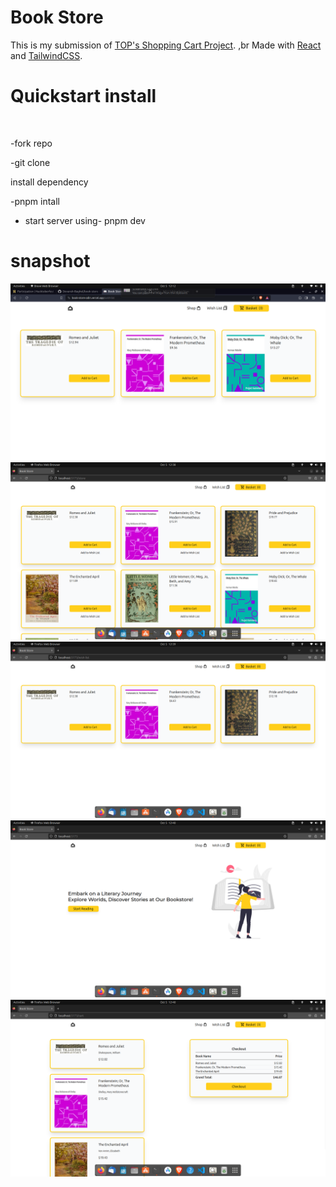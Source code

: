 # Book Store

This is my submission of [TOP's Shopping Cart Project](https://www.theodinproject.com/lessons/node-path-react-new-shopping-cart).
,br
Made with [React](https://react.dev/) and [TailwindCSS](https://tailwindcss.com/). 

# Quickstart install
<br>

-fork repo

-git clone 

<p> install dependency</p>
-pnpm intall

- start server using-
pnpm dev

# snapshot
![cart](<Screenshot from 2023-10-05 12-12-11.png>)
![books](image.png)
![wishlist](image-1.png)
![home](image-2.png)
![cart](image-3.png)